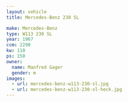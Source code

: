 ```yaml
---
layout: vehicle
title: Mercedes-Benz 230 SL

make: Mercedes-Benz
type: W113 230 SL
year: 1967
ccm: 2290
kw: 110
ps: 150
owner:
  name: Manfred Gager
  gender: m
images:
  - url: mercedes-benz-w113-230-sl.jpg
  - url: mercedes-benz-w113-230-sl-heck.jpg
---
```

